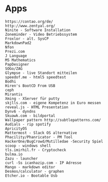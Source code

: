 # Apps
    https://contao.org/de/
    http://www.zentyal.org/
    Ninite - Software Installation
    Zoneminder - Video Betriebssystem
    Froxlor - alt. SysCP
    MarkdownPad2
    Nfon
    Prezi.com
    J Language 
    MS Mathematics
    PapDesigner
    SOGo/ZAG
    Glympse - live Standort mitteilen
    speedof.me - html5 speedtest
    Bodhi 
    Hiren's BootCD From USB
    ceph
    Mirantis
    Xming - XServer für putty
    skjlls.com - eigene Kompetenz in Euro messen
    reveal.js - HTML Presentation
    Dynv6 - dyndns
    Skuawk.com - bildportal
    Wallpaper pattern http://subtlepatterns.com/
    Audials - rip spotify
    ApricityOS
    Mattermost - Slack OS alternative
    Phacility/Phanricator - PM Tool
    HackerOne/BugCrowd/Mutilledae -Security Spiel
    scoop - windows shell
    tls.imirhil.fr - Cryptocheck
    bulma.io
    Zazu - launcher
    curl -Ss icanhazip.com - IP Adresse
    Mango - markdown editor
    Desmos/calculator - graphen
    Etcher.io - Bootable Usb
​
